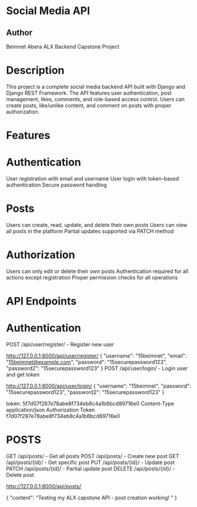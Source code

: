 # Social Media API

## Author
Beimnet Abera
ALX Backend Capstone Project


# Description
This project is a complete social media backend API built with Django and Django REST Framework. The API features user authentication, post management, likes, comments, and role-based access control. Users can create posts, like/unlike content, and comment on posts with proper authorization.


# Features

# Authentication

User registration with email and username
User login with token-based authentication
Secure password handling



# Posts

Users can create, read, update, and delete their own posts
Users can view all posts in the platform
Partial updates supported via PATCH method


# Authorization
Users can only edit or delete their own posts
Authentication required for all actions except registration
Proper permission checks for all operations


# API Endpoints

# Authentication
POST /api/user/register/ - Register new user


http://127.0.0.1:8000/api/user/register/
{
  "username": "15beimnet",
  "email": "15beimnet@example.com",
  "password": "15securepassword123",
  "password2": "15securepassword123"
}
POST /api/user/login/ - Login user and get token

 http://127.0.0.1:8000/api/user/login/
{
  "username": "15beimnet",
  "password": "15securepassword123",
  "password2": "15securepassword123"
}

token: 5f7d07f287e78abe8f734eb8c4a1b6bcd89716e0
Content-Type     application/json
Authorization    Token f7d07f287e78abe8f734eb8c4a1b6bcd89716e0


# POSTS
GET /api/posts/ - Get all posts
POST /api/posts/ - Create new post
GET /api/posts/{id}/ - Get specific post
PUT /api/posts/{id}/ - Update post
PATCH /api/posts/{id}/ - Partial update post
DELETE /api/posts/{id}/ - Delete post

 http://127.0.0.1:8000/api/posts/

{
"content": "Testing my ALX capstone API - post creation working! "
}



